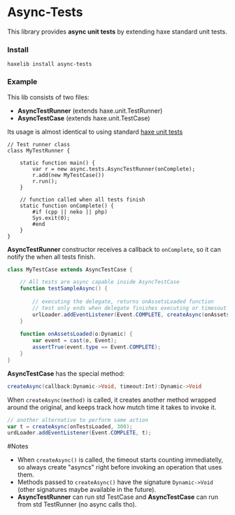 # Async-Tests
This library provides **async unit tests** by extending haxe standard unit tests.
### Install
```
haxelib install async-tests
```
### Example
This lib consists of two files:

* **AsyncTestRunner** (extends haxe.unit.TestRunner) 
* **AsyncTestCase** (extends haxe.unit.TestCase)

Its usage is almost identical to using standard [haxe unit tests]

```astionscript
// Test runner class
class MyTestRunner {
	
	static function main() {
		var r = new async.tests.AsyncTestRunner(onComplete);
		r.add(new MyTestCase())
		r.run();
	}
	
	// function called when all tests finish
	static function onComplete() {
		#if (cpp || neko || php)
		Sys.exit(0);
		#end
	}
}
```
 **AsyncTestRunner** constructor receives a callback to ```onComplete```, so it can notify the when all tests finish.
```actionscript
class MyTestCase extends AsyncTestCase {

	// All tests are async capable inside AsyncTestCase
	function testSampleAsync() {
	
		// executing the delegate, returns onAssetsLoaded function
		// test only ends when delegate finishes executing or timesout
		urlLoader.addEventListener(Event.COMPLETE, createAsync(onAssetsLoaded, 300));
	}
	
	function onAssetsLoaded(o:Dynamic) {
		var event = cast(o, Event);
		assertTrue(event.type == Event.COMPLETE);
	}
}
```

**AsyncTestCase** has the special method:
```actionscript
createAsync(callback:Dynamic->Void, timeout:Int):Dynamic->Void
``` 
When ```createAsync(method)``` is called, it creates another method wrapped around the original, and keeps track how mutch time it takes to invoke it.

```actionscript
// another alternative to perform same action
var t = createAsync(onTestsLoaded, 300);
urdLoader.addEventListener(Event.COMPLETE, t);
```


#Notes

* When ```createAsync()``` is called, the timeout starts counting immediatelly, so always create "asyncs" right before invoking an operation that uses them.
* Methods passed to ```createAsync()``` have the signature ```Dynamic->Void``` (other signatures maybe available in the future).
* **AsyncTestRunner** can run std TestCase and **AsyncTestCase** can run from std TestRunner (no async calls tho).



[haxe unit tests]:http://old.haxe.org/doc/cross/unit
